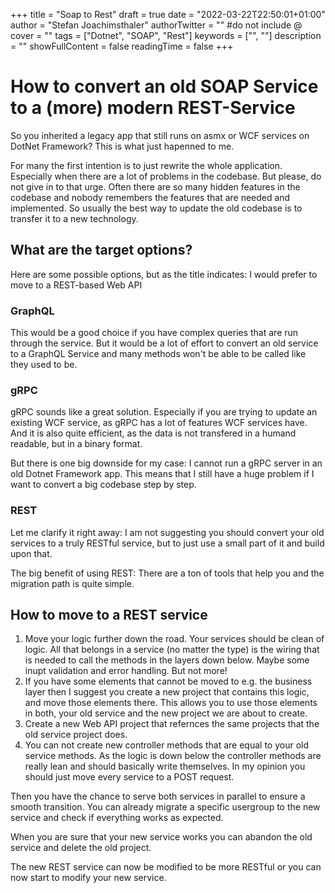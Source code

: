 +++
title = "Soap to Rest"
draft = true
date = "2022-03-22T22:50:01+01:00"
author = "Stefan Joachimsthaler"
authorTwitter = "" #do not include @
cover = ""
tags = ["Dotnet", "SOAP", "Rest"]
keywords = ["", ""]
description = ""
showFullContent = false
readingTime = false
+++

# How to convert an old SOAP Service to a (more) modern REST-Service

So you inherited a legacy app that still runs on asmx or WCF services on DotNet Framework? This is what just hapenned to me. 

For many the first intention is to just rewrite the whole application. Especially when there are a lot of problems in the codebase. But please, do not give in to that urge. Often there are so many hidden features in the codebase and nobody remembers the features that are needed and implemented. So usually the best way to update the old codebase is to transfer it to a new technology.

## What are the target options?
Here are some possible options, but as the title indicates: I would prefer to move to a REST-based Web API

### GraphQL
This would be a good choice if you have complex queries that are run through the service. But it would be a lot of effort to convert an old service to a GraphQL Service and many methods won't be able to be called like they used to be.

### gRPC
gRPC sounds like a great solution. Especially if you are trying to update an existing WCF service, as gRPC has a lot of features WCF services have. And it is also quite efficient, as the data is not transfered in a humand readable, but in a binary format.

But there is one big downside for my case: I cannot run a gRPC server in an old Dotnet Framework app. This means that I still have a huge problem if I want to convert a big codebase step by step.

### REST
Let me clarify it right away: I am not suggesting you should convert your old services to a truly RESTful service, but to just use a small part of it and build upon that.

The big benefit of using REST: There are a ton of tools that help you and the migration path is quite simple.

## How to move to a REST service

1. Move your logic further down the road. Your services should be clean of logic. All that belongs in a service (no matter the type) is the wiring that is needed to call the methods in the layers down below. Maybe some inupt validation and error handling. But not more!
2. If you have some elements that cannot be moved to e.g. the business layer then I suggest you create a new project that contains this logic, and move those elements there. This allows you to use those elements in both, your old service and the new project we are about to create.
3. Create a new Web API project that refernces the same projects that the old service project does.
4. You can not create new controller methods that are equal to your old service methods. As the logic is down below the controller methods are really lean and should basically write themselves. In my opinion you should just move every service to a POST request.

Then you have the chance to serve both services in parallel to ensure a smooth transition. You can already migrate a specific usergroup to the new service and check if everything works as expected.

When you are sure that your new service works you can abandon the old service and delete the old project.

The new REST service can now be modified to be more RESTful or you can now start to modify your new service.